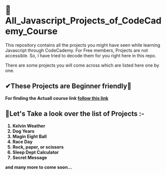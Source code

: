 # 📌All_Javascript_Projects_of_CodeCademy_Course
This repository contains all the projects you might have seen while learning Javascript through CodeCademy. For Free members, Projects are not accessible. So, I have tried to decode them for you right here in this repo.

There are some projects you will come across which are listed here one by one. 

## ✔<b>These Projects are Beginner friendly🎉 
<b>For finding the Actuall course link <a href = "https://www.codecademy.com/learn/introduction-to-javascript">follow this link</a></b>

## 🙌Let's Take a look over the list of Projects :-

1. <b>Kelvin Weather</b>
2. <b>Dog Years</b>
3. <b>Magin Eight Ball</b>
4. <b>Race Day</b>
5. <b>Rock, paper, or scissors</b>
6. <b>Sleep Dept Calculator</b>
7. <b>Secret Message</b>

and many more to come soon...
